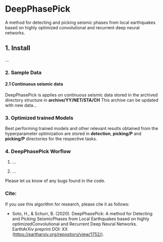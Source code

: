 # DeepPhasePick
A method for detecting and picking seismic phases from local earthquakes based on highly optimized convolutional and recurrent deep neural networks.

## 1. Install

...

### 2. Sample Data

#### 2.1 Continuous seismic data

DeepPhasePick is applies on continuous seismic data stored in the archived
directory structure in **archive/YY/NET/STA/CH**
This archive can be updated with new data...

### 3. Optimized trained Models

Best performing trained models and other relevant results obtained from the
hyperparameter optimization are stored in **detection**, **picking/P** and
**picking/P** directories for the respective tasks.

### 4. DeepPhasePick Worflow

1) ...

2) ...


Please let us know of any bugs found in the code.


### Cite:
If you use this algorithm for research, please cite it as follows:

- Soto, H., & Schurr, B. (2020). DeepPhasePick: A method for Detecting and Picking SeismicPhases from Local Earthquakes based on highly
optimizedConvolutional and Recurrent Deep Neural Networks. EarthArXiv preprint DOI: XX (https://eartharxiv.org/repository/view/1752/).
